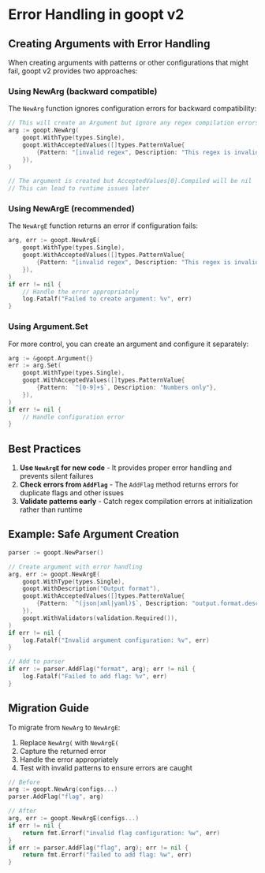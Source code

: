 # Error Handling in goopt v2

## Creating Arguments with Error Handling

When creating arguments with patterns or other configurations that might fail, goopt v2 provides two approaches:

### Using NewArg (backward compatible)

The `NewArg` function ignores configuration errors for backward compatibility:

```go
// This will create an Argument but ignore any regex compilation errors
arg := goopt.NewArg(
    goopt.WithType(types.Single),
    goopt.WithAcceptedValues([]types.PatternValue{
        {Pattern: "[invalid regex", Description: "This regex is invalid"},
    }),
)

// The argument is created but AcceptedValues[0].Compiled will be nil
// This can lead to runtime issues later
```

### Using NewArgE (recommended)

The `NewArgE` function returns an error if configuration fails:

```go
arg, err := goopt.NewArgE(
    goopt.WithType(types.Single),
    goopt.WithAcceptedValues([]types.PatternValue{
        {Pattern: "[invalid regex", Description: "This regex is invalid"},
    }),
)
if err != nil {
    // Handle the error appropriately
    log.Fatalf("Failed to create argument: %v", err)
}
```

### Using Argument.Set

For more control, you can create an argument and configure it separately:

```go
arg := &goopt.Argument{}
err := arg.Set(
    goopt.WithType(types.Single),
    goopt.WithAcceptedValues([]types.PatternValue{
        {Pattern: `^[0-9]+$`, Description: "Numbers only"},
    }),
)
if err != nil {
    // Handle configuration error
}
```

## Best Practices

1. **Use `NewArgE` for new code** - It provides proper error handling and prevents silent failures
2. **Check errors from `AddFlag`** - The `AddFlag` method returns errors for duplicate flags and other issues
3. **Validate patterns early** - Catch regex compilation errors at initialization rather than runtime

## Example: Safe Argument Creation

```go
parser := goopt.NewParser()

// Create argument with error handling
arg, err := goopt.NewArgE(
    goopt.WithType(types.Single),
    goopt.WithDescription("Output format"),
    goopt.WithAcceptedValues([]types.PatternValue{
        {Pattern: `^(json|xml|yaml)$`, Description: "output.format.desc"},
    }),
    goopt.WithValidators(validation.Required()),
)
if err != nil {
    log.Fatalf("Invalid argument configuration: %v", err)
}

// Add to parser
if err := parser.AddFlag("format", arg); err != nil {
    log.Fatalf("Failed to add flag: %v", err)
}
```

## Migration Guide

To migrate from `NewArg` to `NewArgE`:

1. Replace `NewArg(` with `NewArgE(`
2. Capture the returned error
3. Handle the error appropriately
4. Test with invalid patterns to ensure errors are caught

```go
// Before
arg := goopt.NewArg(configs...)
parser.AddFlag("flag", arg)

// After
arg, err := goopt.NewArgE(configs...)
if err != nil {
    return fmt.Errorf("invalid flag configuration: %w", err)
}
if err := parser.AddFlag("flag", arg); err != nil {
    return fmt.Errorf("failed to add flag: %w", err)
}
```